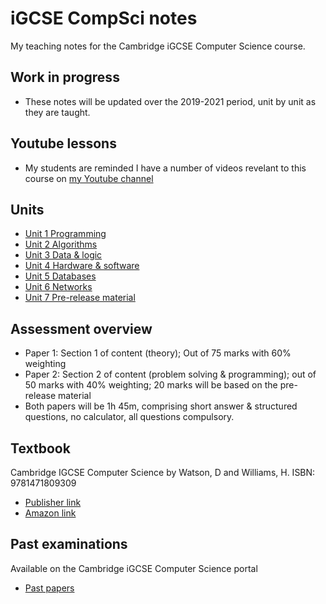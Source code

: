 # iGCSE CompSci notes

My teaching notes for the Cambridge iGCSE Computer Science course.

## Work in progress

* These notes will be updated over the 2019-2021 period, unit by unit as they are taught.

## Youtube lessons

* My students are reminded I have a number of videos revelant to this course on [my Youtube channel](https://youtube.com/pbaumgarten)

## Units

* [Unit 1 Programming](unit-1-programming.md)
* [Unit 2 Algorithms](unit-2-algorithms.md)
* [Unit 3 Data & logic](unit-3-data-and-logic.md)
* [Unit 4 Hardware & software](unit-4-hardware-and-software.md)
* [Unit 5 Databases](unit-5-databases.md)
* [Unit 6 Networks](unit-6-networks.md)
* [Unit 7 Pre-release material](unit-7-pre-release-material.md)

## Assessment overview

* Paper 1: Section 1 of content (theory); Out of 75 marks with 60% weighting
* Paper 2: Section 2 of content (problem solving & programming); out of 50 marks with 40% weighting; 20 marks will be based on the pre-release material
* Both papers will be 1h 45m, comprising short answer & structured questions, no calculator, all questions compulsory.

## Textbook

Cambridge IGCSE Computer Science by Watson, D and Williams, H. ISBN: 9781471809309

* [Publisher link](https://www.hoddereducation.co.uk/subjects/ict/products/14-16/cambridge-igcse-computer-science)
* [Amazon link](https://www.amazon.com/Cambridge-IGCSE-Computer-Science-Watson/dp/1471809307)

## Past examinations

Available on the Cambridge iGCSE Computer Science portal

* [Past papers](https://www.cambridgeinternational.org/programmes-and-qualifications/cambridge-igcse-9-1-computer-science-0984/past-papers/)

